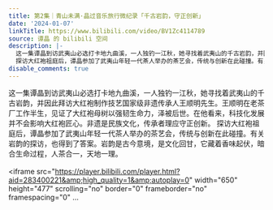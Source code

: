 ```yaml
---
title: 第2集｜青山未满·晶过音乐旅行微纪录「千古岩韵，守正创新」
date: '2024-01-07'
linkTitle: https://www.bilibili.com/video/BV1Zc4114789
source: 谭晶 的 bilibili 空间
description: |-
  这一集谭晶到访武夷山必选打卡地九曲溪，一人独钓一江秋，她寻找着武夷山的千古岩韵，并因此拜访大红袍制作技艺国家级非遗传承人王顺明先生。王顺明在老茶厂工作半生，见证了大红袍母树以强韧生命力，泽被后世。在他看来，科技化发展并不会影响大红袍匠心。非遗是民族文化，传承者理应守正创新。
  探访大红袍祖庭后，谭晶参加了武夷山年轻一代茶人举办的茶艺会，传统与创新在此碰撞。有关岩韵的探访，也得到了答案。岩韵是古今意境，是文化回甘，它藏着香味起伏，暗合生命过程，人茶合一，天地一理。<br><br><iframe src="https://player.bilibili.com/player.html?aid=283400221&amp;high_quality=1&amp;autoplay=0" width="650" height="477" scrolling="no" border="0" frameborder="no" framespacing="0" ...
disable_comments: true
---
```

这一集谭晶到访武夷山必选打卡地九曲溪，一人独钓一江秋，她寻找着武夷山的千古岩韵，并因此拜访大红袍制作技艺国家级非遗传承人王顺明先生。王顺明在老茶厂工作半生，见证了大红袍母树以强韧生命力，泽被后世。在他看来，科技化发展并不会影响大红袍匠心。非遗是民族文化，传承者理应守正创新。
探访大红袍祖庭后，谭晶参加了武夷山年轻一代茶人举办的茶艺会，传统与创新在此碰撞。有关岩韵的探访，也得到了答案。岩韵是古今意境，是文化回甘，它藏着香味起伏，暗合生命过程，人茶合一，天地一理。<br><br><iframe src="https://player.bilibili.com/player.html?aid=283400221&amp;high_quality=1&amp;autoplay=0" width="650" height="477" scrolling="no" border="0" frameborder="no" framespacing="0" ...